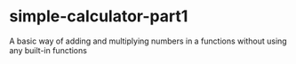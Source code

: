# simple-calculator-part1

A basic way of adding and multiplying numbers in a functions without using any built-in functions
